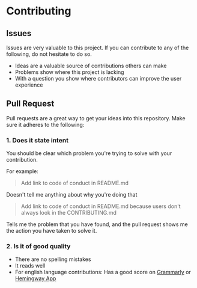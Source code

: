 # Contributing

## Issues

Issues are very valuable to this project. If you can contribute to any of the following, do not hesitate to do so.

  - Ideas are a valuable source of contributions others can make
  - Problems show where this project is lacking
  - With a question you show where contributors can improve the user
    experience


## Pull Request

Pull requests are a great way to get your ideas into this repository. Make sure it adheres to the following:

### 1. Does it state intent

You should be clear which problem you're trying to solve with your
contribution.

For example:

> Add link to code of conduct in README.md

Doesn't tell me anything about why you're doing that

> Add link to code of conduct in README.md because users don't always
> look in the CONTRIBUTING.md

Tells me the problem that you have found, and the pull request shows me
the action you have taken to solve it.

### 2. Is it of good quality

  - There are no spelling mistakes
  - It reads well
  - For english language contributions: Has a good score on
    [Grammarly](https://www.grammarly.com) or [Hemingway
    App](https://www.hemingwayapp.com/)

